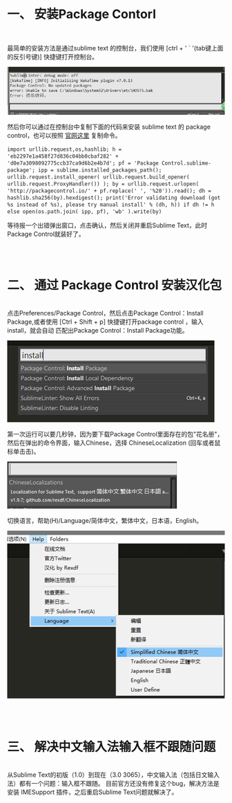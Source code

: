 # 一、 安装Package Contorl 
<br/>

最简单的安装方法是通过sublime text 的控制台，我们使用 [ctrl + ' ` '(tab键上面的反引号键)] 快捷键打开控制台。

![打开控制台](image/01.png)

然后你可以通过在控制台中复制下面的代码来安装 sublime text 的 package control，也可以按照 [官网这里](https://packagecontrol.io/installation) 复制命令。


    import urllib.request,os,hashlib; h = 'eb2297e1a458f27d836c04bb0cbaf282' + 'd0e7a3098092775ccb37ca9d6b2e4b7d'; pf = 'Package Control.sublime-package'; ipp = sublime.installed_packages_path(); urllib.request.install_opener( urllib.request.build_opener( urllib.request.ProxyHandler()) ); by = urllib.request.urlopen( 'http://packagecontrol.io/' + pf.replace(' ', '%20')).read(); dh = hashlib.sha256(by).hexdigest(); print('Error validating download (got %s instead of %s), please try manual install' % (dh, h)) if dh != h else open(os.path.join( ipp, pf), 'wb' ).write(by)


等待报一个出错弹出窗口，点击确认，然后关闭并重启Sublime Text，此时Package Control就装好了。

<br/>
<br/>

# 二、  通过 Package Control  安装汉化包
<br/>
点击Preferences/Package Control，然后点击Package Control：Install Package,或者使用 [Ctrl + Shift + p] 快捷键打开package control ，输入install，就会自动 匹配出Package Control：Install Package功能。

![打开Install Package功能](image/02.png)

第一次运行可以要几秒钟，因为要下载Package Control里面存在的包"花名册"，然后在弹出的命令界面，输入Chinese，选择 ChineseLocalization (回车或者鼠标单击击)。

![选择 ChineseLocalization](image/03.png)

切换语言，帮助(H)/Language/简体中文，繁体中文，日本语，English。

![切换语言](image/04.png)

<br/>
<br/>

# 三、 解决中文输入法输入框不跟随问题
<br/>
从Sublime Text的初版（1.0）到现在（3.0 3065），中文输入法（包括日文输入法）都有一个问题：输入框不跟随。
目前官方还没有修复这个bug，解决方法是安装 IMESupport 插件，之后重启Sublime Text问题就解决了。

